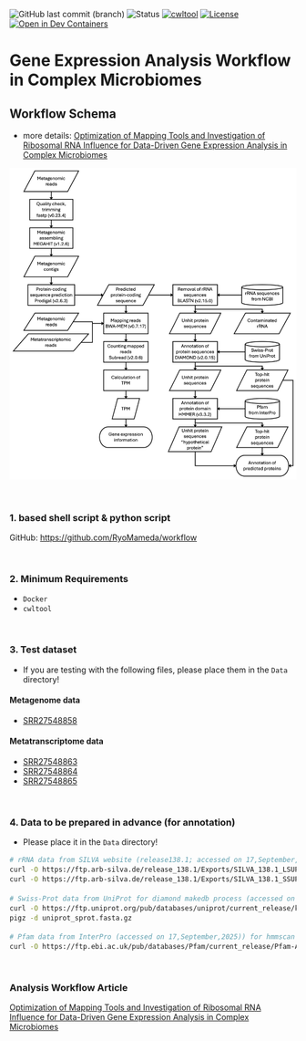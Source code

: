 
![GitHub last commit (branch)](https://img.shields.io/github/last-commit/RyoMameda/workflow_cwl/main)
![Status](https://img.shields.io/badge/status-development-yellow)
[![cwltool](https://img.shields.io/badge/cwltool-3.1.20250110105449-success)](https://github.com/common-workflow-language/cwltool/releases/tag/3.1.20250110105449)
[![License](https://img.shields.io/badge/License-MIT-blue.svg)](./LICENSE)
[![Open in Dev Containers](https://img.shields.io/static/v1?label=Dev%20Containers&message=python3.11&color=blue&logo=docker)](https://github.com/yonesora56/plant2human/tree/main/.devcontainer)

# Gene Expression Analysis Workflow in Complex Microbiomes

## Workflow Schema 
- more details: [Optimization of Mapping Tools and Investigation of Ribosomal RNA Influence for Data-Driven Gene Expression Analysis in Complex Microbiomes](https://doi.org/10.3390/microorganisms13050995)

![image](./image/microorganisms-13-00995-g001.png)

&nbsp;

### 1. based shell script & python script

GitHub: https://github.com/RyoMameda/workflow

&nbsp;

### 2. Minimum Requirements

- `Docker`
- `cwltool`

&nbsp;

### 3. Test dataset

- If you are testing with the following files, please place them in the `Data` directory!

#### Metagenome data

- [SRR27548858](https://www.ncbi.nlm.nih.gov/sra/?term=SRR27548858)

#### Metatranscriptome data

- [SRR27548863](https://www.ncbi.nlm.nih.gov/sra/?term=SRR27548863)
- [SRR27548864](https://www.ncbi.nlm.nih.gov/sra/?term=SRR27548864)
- [SRR27548865](https://www.ncbi.nlm.nih.gov/sra/?term=SRR27548865)

&nbsp;

### 4. Data to be prepared in advance (for annotation)

- Please place it in the `Data` directory!

```bash
# rRNA data from SILVA website (release138.1; accessed on 17,September,2025)
curl -O https://ftp.arb-silva.de/release_138.1/Exports/SILVA_138.1_LSUParc_tax_silva.fasta.gz
curl -O https://ftp.arb-silva.de/release_138.1/Exports/SILVA_138.1_SSUParc_tax_silva.fasta.gz

# Swiss-Prot data from UniProt for diamond makedb process (accessed on 17,September,2025)
curl -O https://ftp.uniprot.org/pub/databases/uniprot/current_release/knowledgebase/complete/uniprot_sprot.fasta.gz
pigz -d uniprot_sprot.fasta.gz

# Pfam data from InterPro (accessed on 17,September,2025)) for hmmscan proess
curl -O https://ftp.ebi.ac.uk/pub/databases/Pfam/current_release/Pfam-A.hmm.gz
```

&nbsp;

### Analysis Workflow Article

[Optimization of Mapping Tools and Investigation of Ribosomal RNA Influence for Data-Driven Gene Expression Analysis in Complex Microbiomes](https://doi.org/10.3390/microorganisms13050995)